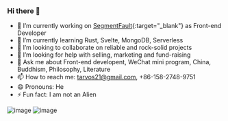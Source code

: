 ### Hi there 👋

<!--
**tarvos21/tarvos21** is a ✨ _special_ ✨ repository because its `README.md` (this file) appears on your GitHub profile.

Here are some ideas to get you started:

-->


- 🔭 I’m currently working on [SegmentFault](https://SegmentFault.com){:target="_blank"} as Front-end Developer
- 🌱 I’m currently learning Rust, Svelte, MongoDB, Serverless
- 👯 I’m looking to collaborate on reliable and rock-solid projects
- 🤔 I’m looking for help with selling, marketing and fund-raising
- 💬 Ask me about Front-end developent, WeChat mini program, China, Buddhism, Philosophy, Literature
- 📫 How to reach me: tarvos21@gmail.com, +86-158-2748-9751
- 😄 Pronouns: He
- ⚡ Fun fact: I am not an Alien

![image](https://shu.git.xin/solarsystem.png)
![image](https://shu.git.xin/kouhao.png)
